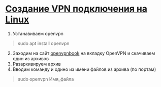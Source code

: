 # [Создание VPN подключения на Linux](https://www.youtube.com/watch?v=m1puwrKy_Vw&t=368s)    
1) Устанавиваем openvpn  
>sudo apt install openvpn  
2) Заходим на сайт [openvpnbook](https://www.vpnbook.com/) на вкладку OpenVPN и скачиваем один из архивов  
3) Разархивируем архив  
4) Вводим команду и одино из имени файлов из архива (по портам)  
>sudo openvpn Имя_файла  
